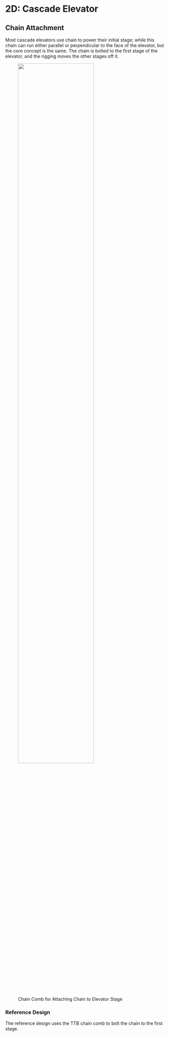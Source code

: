# 2D: Cascade Elevator

## Chain Attachment

Most cascade elevators use chain to power their initial stage; while this chain can run either parallel or perpendicular to the face of the elevator, but the core concept is the same. The chain is bolted to the first stage of the elevator, and the rigging moves the other stages off it.

<figure markdown="span">
    <img src="/img/learning-course/stage2-elevator/chain-comb.webp" style="width:75%" data-description="Chain Comb for Attaching Chain to Elevator Stage">
    <figcaption>Chain Comb for Attaching Chain to Elevator Stage</figcaption>
</figure>

### Reference Design

The reference design uses the TTB chain comb to bolt the chain to the first stage.

<br>